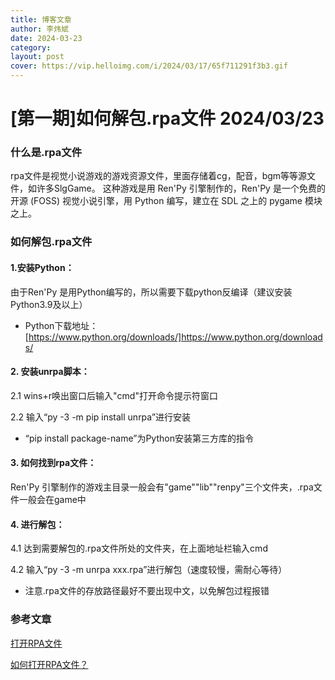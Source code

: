 ```yaml
---
title: 博客文章
author: 李炜斌
date: 2024-03-23
category: 
layout: post
cover: https://vip.helloimg.com/i/2024/03/17/65f711291f3b3.gif
---
```


# [第一期]如何解包.rpa文件 2024/03/23

### 什么是.rpa文件

rpa文件是视觉小说游戏的游戏资源文件，里面存储着cg，配音，bgm等等源文件，如许多SlgGame。
这种游戏是用 Ren'Py 引擎制作的，Ren'Py 是一个免费的开源 (FOSS) 视觉小说引擎，用 Python 编写，建立在 SDL 之上的 pygame 模块之上。

### 如何解包.rpa文件

#### 1.安装Python：

   由于Ren'Py 是用Python编写的，所以需要下载python反编译（建议安装Python3.9及以上）
   - Python下载地址：[https://www.python.org/downloads/]https://www.python.org/downloads/

#### 2. 安装unrpa脚本：

   2.1 wins+r唤出窗口后输入"cmd"打开命令提示符窗口

   2.2 输入“py -3 -m pip install unrpa”进行安装
   - “pip install package-name”为Python安装第三方库的指令
	
#### 3. 如何找到rpa文件：

   Ren'Py 引擎制作的游戏主目录一般会有"game""lib""renpy"三个文件夹，.rpa文件一般会在game中

#### 4. 进行解包：

   4.1 达到需要解包的.rpa文件所处的文件夹，在上面地址栏输入cmd
	
   4.2 输入“py -3 -m unrpa xxx.rpa”进行解包（速度较慢，需耐心等待）
   - 注意.rpa文件的存放路径最好不要出现中文，以免解包过程报错

### 参考文章

[打开RPA文件](https://filext.com/zh/wenjian-kuozhan-ming/RPA)

[如何打开RPA文件？](https://zhuanlan.zhihu.com/p/378644389)
